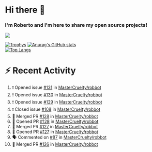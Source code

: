 # Hi there 👋
### I'm Roberto and I'm here to share my open source projects!

<img src="https://komarev.com/ghpvc/?username=mastercruelty&label=Profile views&color=0e75b6"><br>

[![Trophys](https://github-profile-trophy.vercel.app/?username=mastercruelty)](https://github.com/ryo-ma/github-profile-trophy)
[![Anurag's GitHub stats](https://github-readme-stats.vercel.app/api?username=mastercruelty&show_icons=true&theme=tokyonight)](https://github.com/anuraghazra/github-readme-stats)<br>
[![Top Langs](https://github-readme-stats.vercel.app/api/top-langs/?username=mastercruelty&langs_count=10&hide=jupyter%20notebook&exclude_repo=Alarm-project&langs_count=6&layout=compact&theme=tokyonight)](https://github.com/anuraghazra/github-readme-stats)

# :zap: Recent Activity
<!--START_SECTION:activity-->
1. ❗️ Opened issue [#131](https://github.com/MasterCruelty/robbot/issues/131) in [MasterCruelty/robbot](https://github.com/MasterCruelty/robbot)
2. ❗️ Opened issue [#130](https://github.com/MasterCruelty/robbot/issues/130) in [MasterCruelty/robbot](https://github.com/MasterCruelty/robbot)
3. ❗️ Opened issue [#129](https://github.com/MasterCruelty/robbot/issues/129) in [MasterCruelty/robbot](https://github.com/MasterCruelty/robbot)
4. ❗️ Closed issue [#108](https://github.com/MasterCruelty/robbot/issues/108) in [MasterCruelty/robbot](https://github.com/MasterCruelty/robbot)
5. 🎉 Merged PR [#128](https://github.com/MasterCruelty/robbot/pull/128) in [MasterCruelty/robbot](https://github.com/MasterCruelty/robbot)
6. 💪 Opened PR [#128](https://github.com/MasterCruelty/robbot/pull/128) in [MasterCruelty/robbot](https://github.com/MasterCruelty/robbot)
7. 🎉 Merged PR [#127](https://github.com/MasterCruelty/robbot/pull/127) in [MasterCruelty/robbot](https://github.com/MasterCruelty/robbot)
8. 💪 Opened PR [#127](https://github.com/MasterCruelty/robbot/pull/127) in [MasterCruelty/robbot](https://github.com/MasterCruelty/robbot)
9. 🗣 Commented on [#87](https://github.com/MasterCruelty/robbot/issues/87) in [MasterCruelty/robbot](https://github.com/MasterCruelty/robbot)
10. 🎉 Merged PR [#126](https://github.com/MasterCruelty/robbot/pull/126) in [MasterCruelty/robbot](https://github.com/MasterCruelty/robbot)
<!--END_SECTION:activity-->
